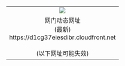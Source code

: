 ﻿<table>
  <tr></tr>
  <tr><td colspan=2 align=center><img src="https://d1cg37eiesdibr.cloudfront.net/Up/oGate.jpg" /></td></tr>
  <tr><td colspan=2 align=center>网门动态网址<br/>(最新)
<br>https://d1cg37eiesdibr.cloudfront.net
<br/><br/>(以下网址可能失效)
    </td>
  </tr>
</table>
